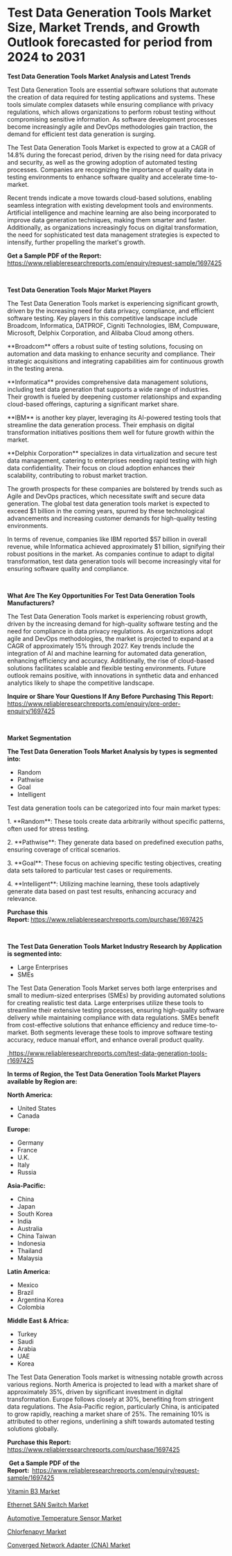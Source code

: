<p><h1>Test Data Generation Tools Market Size, Market Trends, and Growth Outlook forecasted for period from 2024 to 2031</h1></p><p><strong>Test Data Generation Tools Market Analysis and Latest Trends</strong></p>
<p><p>Test Data Generation Tools are essential software solutions that automate the creation of data required for testing applications and systems. These tools simulate complex datasets while ensuring compliance with privacy regulations, which allows organizations to perform robust testing without compromising sensitive information. As software development processes become increasingly agile and DevOps methodologies gain traction, the demand for efficient test data generation is surging. </p><p>The Test Data Generation Tools Market is expected to grow at a CAGR of 14.8% during the forecast period, driven by the rising need for data privacy and security, as well as the growing adoption of automated testing processes. Companies are recognizing the importance of quality data in testing environments to enhance software quality and accelerate time-to-market. </p><p>Recent trends indicate a move towards cloud-based solutions, enabling seamless integration with existing development tools and environments. Artificial intelligence and machine learning are also being incorporated to improve data generation techniques, making them smarter and faster. Additionally, as organizations increasingly focus on digital transformation, the need for sophisticated test data management strategies is expected to intensify, further propelling the market's growth.</p></p>
<p><strong>Get a Sample PDF of the Report:&nbsp;</strong> <a href="https://www.reliableresearchreports.com/enquiry/request-sample/1697425?utm_campaign=9&utm_medium=2&utm_source=Github&utm_content=ia&utm_term=12122024&utm_id=test-data-generation-tools">https://www.reliableresearchreports.com/enquiry/request-sample/1697425</a></p>
<p>&nbsp;</p>
<p><strong>Test Data Generation Tools Major Market Players</strong></p>
<p><p>The Test Data Generation Tools market is experiencing significant growth, driven by the increasing need for data privacy, compliance, and efficient software testing. Key players in this competitive landscape include Broadcom, Informatica, DATPROF, Cigniti Technologies, IBM, Compuware, Microsoft, Delphix Corporation, and Alibaba Cloud among others.</p><p>**Broadcom** offers a robust suite of testing solutions, focusing on automation and data masking to enhance security and compliance. Their strategic acquisitions and integrating capabilities aim for continuous growth in the testing arena.</p><p>**Informatica** provides comprehensive data management solutions, including test data generation that supports a wide range of industries. Their growth is fueled by deepening customer relationships and expanding cloud-based offerings, capturing a significant market share.</p><p>**IBM** is another key player, leveraging its AI-powered testing tools that streamline the data generation process. Their emphasis on digital transformation initiatives positions them well for future growth within the market.</p><p>**Delphix Corporation** specializes in data virtualization and secure test data management, catering to enterprises needing rapid testing with high data confidentiality. Their focus on cloud adoption enhances their scalability, contributing to robust market traction.</p><p>The growth prospects for these companies are bolstered by trends such as Agile and DevOps practices, which necessitate swift and secure data generation. The global test data generation tools market is expected to exceed $1 billion in the coming years, spurred by these technological advancements and increasing customer demands for high-quality testing environments.</p><p>In terms of revenue, companies like IBM reported $57 billion in overall revenue, while Informatica achieved approximately $1 billion, signifying their robust positions in the market. As companies continue to adapt to digital transformation, test data generation tools will become increasingly vital for ensuring software quality and compliance.</p></p>
<p>&nbsp;</p>
<p><strong>What Are The Key Opportunities For Test Data Generation Tools Manufacturers?</strong></p>
<p><p>The Test Data Generation Tools market is experiencing robust growth, driven by the increasing demand for high-quality software testing and the need for compliance in data privacy regulations. As organizations adopt agile and DevOps methodologies, the market is projected to expand at a CAGR of approximately 15% through 2027. Key trends include the integration of AI and machine learning for automated data generation, enhancing efficiency and accuracy. Additionally, the rise of cloud-based solutions facilitates scalable and flexible testing environments. Future outlook remains positive, with innovations in synthetic data and enhanced analytics likely to shape the competitive landscape.</p></p>
<p><strong>Inquire or Share Your Questions If Any Before Purchasing This Report:</strong> <a href="https://www.reliableresearchreports.com/enquiry/pre-order-enquiry/1697425?utm_campaign=9&utm_medium=2&utm_source=Github&utm_content=ia&utm_term=12122024&utm_id=test-data-generation-tools">https://www.reliableresearchreports.com/enquiry/pre-order-enquiry/1697425</a></p>
<p>&nbsp;</p>
<p><strong>Market Segmentation</strong></p>
<p><strong>The Test Data Generation Tools Market Analysis by types is segmented into:</strong></p>
<p><ul><li>Random</li><li>Pathwise</li><li>Goal</li><li>Intelligent</li></ul></p>
<p><p>Test data generation tools can be categorized into four main market types: </p><p>1. **Random**: These tools create data arbitrarily without specific patterns, often used for stress testing.</p><p>2. **Pathwise**: They generate data based on predefined execution paths, ensuring coverage of critical scenarios.</p><p>3. **Goal**: These focus on achieving specific testing objectives, creating data sets tailored to particular test cases or requirements.</p><p>4. **Intelligent**: Utilizing machine learning, these tools adaptively generate data based on past test results, enhancing accuracy and relevance.</p></p>
<p><strong>Purchase this Report:&nbsp;</strong><a href="https://www.reliableresearchreports.com/purchase/1697425?utm_campaign=9&utm_medium=2&utm_source=Github&utm_content=ia&utm_term=12122024&utm_id=test-data-generation-tools">https://www.reliableresearchreports.com/purchase/1697425</a></p>
<p>&nbsp;</p>
<p><strong>The Test Data Generation Tools Market Industry Research by Application is segmented into:</strong></p>
<p><ul><li>Large Enterprises</li><li>SMEs</li></ul></p>
<p><p>The Test Data Generation Tools Market serves both large enterprises and small to medium-sized enterprises (SMEs) by providing automated solutions for creating realistic test data. Large enterprises utilize these tools to streamline their extensive testing processes, ensuring high-quality software delivery while maintaining compliance with data regulations. SMEs benefit from cost-effective solutions that enhance efficiency and reduce time-to-market. Both segments leverage these tools to improve software testing accuracy, reduce manual effort, and enhance overall product quality.</p></p>
<p><a href="https://www.reliableresearchreports.com/test-data-generation-tools-r1697425?utm_campaign=9&utm_medium=2&utm_source=Github&utm_content=ia&utm_term=12122024&utm_id=test-data-generation-tools">&nbsp;https://www.reliableresearchreports.com/test-data-generation-tools-r1697425</a></p>
<p><strong>In terms of Region, the Test Data Generation Tools Market Players available by Region are:</strong></p>
<p>
    <p> <strong> North America: </strong>
        <ul>
            <li>United States</li>
            <li>Canada</li>
        </ul>
        </p> 
    <p> <strong> Europe: </strong>
        <ul>
            <li>Germany</li>
            <li>France</li>
            <li>U.K.</li>
            <li>Italy</li>
            <li>Russia</li>
        </ul>
        </p> 
    <p> <strong> Asia-Pacific: </strong>
        <ul>
            <li>China</li>
            <li>Japan</li>
            <li>South Korea</li>
            <li>India</li>
            <li>Australia</li>
            <li>China Taiwan</li>
            <li>Indonesia</li>
            <li>Thailand</li>
            <li>Malaysia</li>
        </ul>
        </p> 
    <p> <strong> Latin America: </strong>
        <ul>
            <li>Mexico</li>
            <li>Brazil</li>
            <li>Argentina Korea</li>
            <li>Colombia</li>
        </ul>
        </p> 
    <p> <strong> Middle East & Africa: </strong>
        <ul>
            <li>Turkey</li>
            <li>Saudi</li>
            <li>Arabia</li>
            <li>UAE</li>
            <li>Korea</li>
        </ul>
    </p>
    </p>
<p><p>The Test Data Generation Tools market is witnessing notable growth across various regions. North America is projected to lead with a market share of approximately 35%, driven by significant investment in digital transformation. Europe follows closely at 30%, benefiting from stringent data regulations. The Asia-Pacific region, particularly China, is anticipated to grow rapidly, reaching a market share of 25%. The remaining 10% is attributed to other regions, underlining a shift towards automated testing solutions globally.</p></p>
<p><strong>Purchase this Report: </strong><a href="https://www.reliableresearchreports.com/purchase/1697425?utm_campaign=9&utm_medium=2&utm_source=Github&utm_content=ia&utm_term=12122024&utm_id=test-data-generation-tools">https://www.reliableresearchreports.com/purchase/1697425</a></p>
<p>&nbsp;<strong>Get a Sample PDF of the Report:&nbsp;&nbsp;</strong><a href="https://www.reliableresearchreports.com/enquiry/request-sample/1697425?utm_campaign=9&utm_medium=2&utm_source=Github&utm_content=ia&utm_term=12122024&utm_id=test-data-generation-tools">https://www.reliableresearchreports.com/enquiry/request-sample/1697425</a></p>
<p><strong></strong></p>
<p><p><a href="https://www.linkedin.com/pulse/c-hannibex-sqmmf?utm_campaign=9&utm_medium=2&utm_source=Github&utm_content=ia&utm_term=12122024&utm_id=test-data-generation-tools">Vitamin B3 Market</a></p><p><a href="https://github.com/SanjidaMahmud54/Market-Research-Report-List-1/blob/main/ethernet-san-switch-market.md?utm_campaign=9&utm_medium=2&utm_source=Github&utm_content=ia&utm_term=12122024&utm_id=test-data-generation-tools">Ethernet SAN Switch Market</a></p><p><a href="https://www.linkedin.com/pulse/automotive-temperature-sensor-market-analysis-report-forecasts-svbsc?utm_campaign=9&utm_medium=2&utm_source=Github&utm_content=ia&utm_term=12122024&utm_id=test-data-generation-tools">Automotive Temperature Sensor Market</a></p><p><a href="https://www.linkedin.com/pulse/c-hannibex-sqmmf?utm_campaign=9&utm_medium=2&utm_source=Github&utm_content=ia&utm_term=12122024&utm_id=test-data-generation-tools">Chlorfenapyr Market</a></p><p><a href="https://github.com/hgf64gh/Market-Research-Report-List-1/blob/main/converged-network-adapter-cna-market.md?utm_campaign=9&utm_medium=2&utm_source=Github&utm_content=ia&utm_term=12122024&utm_id=test-data-generation-tools">Converged Network Adapter (CNA) Market</a></p></p>